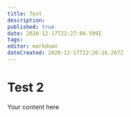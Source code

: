 ```yaml
---
title: Test
description: 
published: true
date: 2020-12-17T22:27:04.599Z
tags: 
editor: markdown
dateCreated: 2020-12-17T22:26:16.267Z
---
```


# Test 2
Your content here